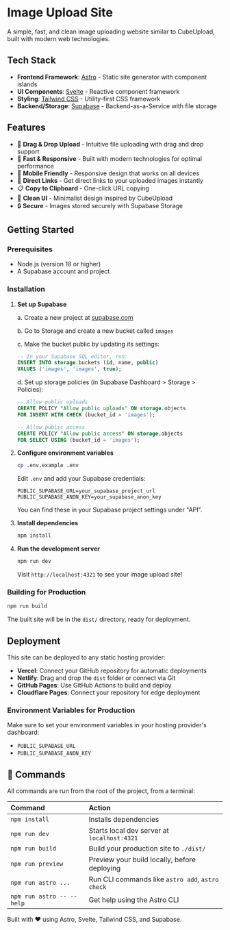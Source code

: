 # Image Upload Site

A simple, fast, and clean image uploading website similar to CubeUpload, built with modern web technologies.

## Tech Stack

- **Frontend Framework**: [Astro](https://astro.build/) - Static site generator with component islands
- **UI Components**: [Svelte](https://svelte.dev/) - Reactive component framework
- **Styling**: [Tailwind CSS](https://tailwindcss.com/) - Utility-first CSS framework
- **Backend/Storage**: [Supabase](https://supabase.com/) - Backend-as-a-Service with file storage

## Features

- 📸 **Drag & Drop Upload** - Intuitive file uploading with drag and drop support
- 🚀 **Fast & Responsive** - Built with modern technologies for optimal performance
- 📱 **Mobile Friendly** - Responsive design that works on all devices
- 🔗 **Direct Links** - Get direct links to your uploaded images instantly
- 📋 **Copy to Clipboard** - One-click URL copying
- 🎨 **Clean UI** - Minimalist design inspired by CubeUpload
- 🔒 **Secure** - Images stored securely with Supabase Storage

## Getting Started

### Prerequisites

- Node.js (version 18 or higher)
- A Supabase account and project

### Installation

1. **Set up Supabase**
   
   a. Create a new project at [supabase.com](https://supabase.com)
   
   b. Go to Storage and create a new bucket called `images`
   
   c. Make the bucket public by updating its settings:
   ```sql
   -- In your Supabase SQL editor, run:
   INSERT INTO storage.buckets (id, name, public)
   VALUES ('images', 'images', true);
   ```
   
   d. Set up storage policies (in Supabase Dashboard > Storage > Policies):
   ```sql
   -- Allow public uploads
   CREATE POLICY "Allow public uploads" ON storage.objects
   FOR INSERT WITH CHECK (bucket_id = 'images');
   
   -- Allow public access
   CREATE POLICY "Allow public access" ON storage.objects
   FOR SELECT USING (bucket_id = 'images');
   ```

2. **Configure environment variables**
   ```bash
   cp .env.example .env
   ```
   
   Edit `.env` and add your Supabase credentials:
   ```env
   PUBLIC_SUPABASE_URL=your_supabase_project_url
   PUBLIC_SUPABASE_ANON_KEY=your_supabase_anon_key
   ```
   
   You can find these in your Supabase project settings under "API".

3. **Install dependencies**
   ```bash
   npm install
   ```

4. **Run the development server**
   ```bash
   npm run dev
   ```
   
   Visit `http://localhost:4321` to see your image upload site!

### Building for Production

```bash
npm run build
```

The built site will be in the `dist/` directory, ready for deployment.

## Deployment

This site can be deployed to any static hosting provider:

- **Vercel**: Connect your GitHub repository for automatic deployments
- **Netlify**: Drag and drop the `dist` folder or connect via Git
- **GitHub Pages**: Use GitHub Actions to build and deploy
- **Cloudflare Pages**: Connect your repository for edge deployment

### Environment Variables for Production

Make sure to set your environment variables in your hosting provider's dashboard:
- `PUBLIC_SUPABASE_URL`
- `PUBLIC_SUPABASE_ANON_KEY`

## 🚀 Commands

All commands are run from the root of the project, from a terminal:

| Command                   | Action                                           |
| :------------------------ | :----------------------------------------------- |
| `npm install`             | Installs dependencies                            |
| `npm run dev`             | Starts local dev server at `localhost:4321`      |
| `npm run build`           | Build your production site to `./dist/`          |
| `npm run preview`         | Preview your build locally, before deploying     |
| `npm run astro ...`       | Run CLI commands like `astro add`, `astro check` |
| `npm run astro -- --help` | Get help using the Astro CLI                     |

Built with ❤️ using Astro, Svelte, Tailwind CSS, and Supabase.
